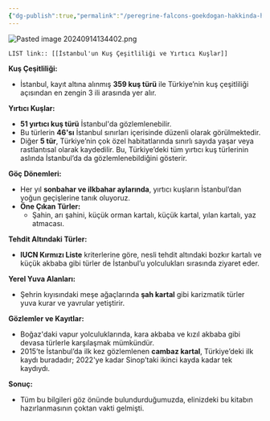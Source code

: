 ```yaml
---
{"dg-publish":true,"permalink":"/peregrine-falcons-goekdogan-hakkinda-hersey/tuerkiye-boelgesi-ve-goekdogan/istanbul-un-kus-cesitliligi-ve-yirtici-kuslar/"}
---
```


![Pasted image 20240914134402.png](/img/user/Pasted%20image%2020240914134402.png)

`LIST link:: [[İstanbul'un Kuş Çeşitliliği ve Yırtıcı Kuşlar]] `

**Kuş Çeşitliliği:**  

- İstanbul, kayıt altına alınmış **359 kuş türü** ile Türkiye’nin kuş çeşitliliği açısından en zengin 3 ili arasında yer alır.  

**Yırtıcı Kuşlar:**  

- **51 yırtıcı kuş türü** İstanbul'da gözlemlenebilir.  
- Bu türlerin **46'sı** İstanbul sınırları içerisinde düzenli olarak görülmektedir.  
- Diğer **5 tür**, Türkiye’nin çok özel habitatlarında sınırlı sayıda yaşar veya rastlantısal olarak kaydedilir. Bu, Türkiye’deki tüm yırtıcı kuş türlerinin aslında İstanbul’da da gözlemlenebildiğini gösterir.  

**Göç Dönemleri:**  

- Her yıl **sonbahar ve ilkbahar aylarında**, yırtıcı kuşların İstanbul’dan yoğun geçişlerine tanık oluyoruz.  
- **Öne Çıkan Türler:**  
  - Şahin, arı şahini, küçük orman kartalı, küçük kartal, yılan kartalı, yaz atmacası.  

**Tehdit Altındaki Türler:**  

- **IUCN Kırmızı Liste** kriterlerine göre, nesli tehdit altındaki bozkır kartalı ve küçük akbaba gibi türler de İstanbul’u yolculukları sırasında ziyaret eder.  

**Yerel Yuva Alanları:**  

- Şehrin kıyısındaki meşe ağaçlarında **şah kartal** gibi karizmatik türler yuva kurar ve yavrular yetiştirir.  

**Gözlemler ve Kayıtlar:**  

- Boğaz'daki vapur yolculuklarında, kara akbaba ve kızıl akbaba gibi devasa türlerle karşılaşmak mümkündür.  
- 2015’te İstanbul’da ilk kez gözlemlenen **cambaz kartal**, Türkiye’deki ilk kaydı buradadır; 2022'ye kadar Sinop’taki ikinci kayda kadar tek kaydıydı.  

**Sonuç:**  

- Tüm bu bilgileri göz önünde bulundurduğumuzda, elinizdeki bu kitabın hazırlanmasının çoktan vakti gelmişti.